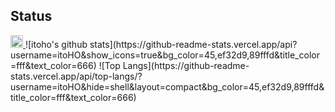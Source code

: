 ## Status 
<p align="left"> 
  <a href="https://github.com/itoHO">
    <img height="20" src="https://img.shields.io/github/followers/itoHO?label=follow&logo=github&style=flat" />
  </a>
![itoho's github stats](https://github-readme-stats.vercel.app/api?username=itoHO&show_icons=true&bg_color=45,ef32d9,89fffd&title_color=fff&text_color=666)
![Top Langs](https://github-readme-stats.vercel.app/api/top-langs/?username=itoHO&hide=shell&layout=compact&bg_color=45,ef32d9,89fffd&title_color=fff&text_color=666)
